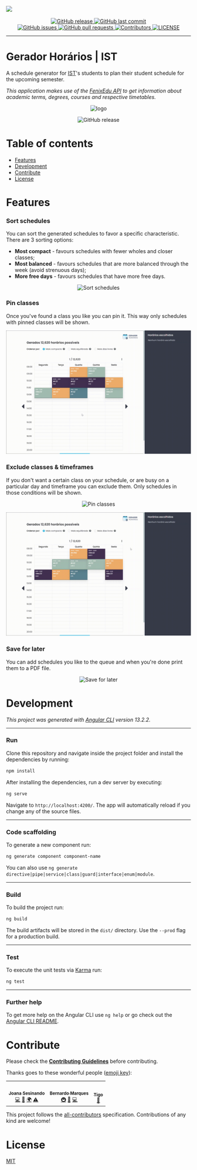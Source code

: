 ![](./src/assets/readme/banner.png)

<p align="center">
  <a href="https://github.com/joanasesinando/gerador-horarios-ist/releases/" target="_blank">
    <img alt="GitHub release" src="https://img.shields.io/github/v/release/joanasesinando/gerador-horarios-ist?include_prereleases&style=flat-square">
  </a>

  <a href="https://github.com/joanasesinando/gerador-horarios-ist/commits/master" target="_blank">
    <img src="https://img.shields.io/github/last-commit/joanasesinando/gerador-horarios-ist?style=flat-square" alt="GitHub last commit">
  </a>

  </br>

  <a href="https://github.com/joanasesinando/gerador-horarios-ist/issues" target="_blank">
    <img src="https://img.shields.io/github/issues/joanasesinando/gerador-horarios-ist?style=flat-square&color=red" alt="GitHub issues">
  </a>

  <a href="https://github.com/joanasesinando/gerador-horarios-ist/pulls" target="_blank">
    <img src="https://img.shields.io/github/issues-pr/joanasesinando/gerador-horarios-ist?style=flat-square&color=blue" alt="GitHub pull requests">
  </a>

  <a href="https://github.com/joanasesinando/gerador-horarios-ist#contribute" target="_blank">
    <img alt="Contributors" src="https://img.shields.io/badge/dynamic/json?color=orange&style=flat-square&label=all%20contributors&query=%24.contributors.length&url=https://raw.githubusercontent.com/joanasesinando/gerador-horarios-ist/master/.all-contributorsrc">
  </a>

  <a href="https://github.com/joanasesinando/gerador-horarios-ist/blob/master/LICENSE" target="_blank">
    <img alt="LICENSE" src="https://img.shields.io/github/license/joanasesinando/gerador-horarios-ist?style=flat-square&color=yellow">
  </a>

</p>

<hr>
<h1>Gerador Horários | IST</h1>

A schedule generator for [IST](https://tecnico.ulisboa.pt/en/ )'s students to plan their student schedule for the upcoming semester.

*This application makes use of the [FenixEdu API](https://fenixedu.org/dev/api/ ) to get information about academic terms, degrees, courses and respective timetables.*

<p align="center">
  <img alt='logo' src='./src/assets/readme/logo.png'>
</p>

<p align="center">
  <img alt="GitHub release" src="https://raw.githubusercontent.com/joanasesinando/gerador-horarios-ist/master/src/assets/readme/presentation.gif">
</p>

# Table of contents

- [Features](#features)
- [Development](#development)
- [Contribute](#contribute)
- [License](#license)

# Features

### Sort schedules

You can sort the generated schedules to favor a specific characteristic.
There are 3 sorting options:
 - <strong>Most compact</strong> - favours schedules with fewer wholes and closer classes;
 - <strong>Most balanced</strong> - favours schedules that are more balanced through the week (avoid strenuous days);
 - <strong>More free days</strong> - favours schedules that have more free days.

<p align="center">
  <img alt="Sort schedules" src="https://raw.githubusercontent.com/joanasesinando/gerador-horarios-ist/master/src/assets/readme/feature1.gif">
</p>

### Pin classes

Once you've found a class you like you can pin it. This way only schedules with pinned classes will be shown.

<p align="center">
  <img alt="Pin classes" src="https://raw.githubusercontent.com/joanasesinando/gerador-horarios-ist/master/src/assets/readme/feature2.gif">
</p>

### Exclude classes & timeframes

If you don't want a certain class on your schedule, or are busy on a particular day and timeframe you can exclude them.
Only schedules in those conditions will be shown.

<p align="center">
  <img alt="Pin classes" src="https://raw.githubusercontent.com/joanasesinando/gerador-horarios-ist/master/src/assets/readme/feature3.gif">
</p>

<p align="center">
  <img alt="Pin classes" src="https://raw.githubusercontent.com/joanasesinando/gerador-horarios-ist/master/src/assets/readme/feature4.gif">
</p>

### Save for later

You can add schedules you like to the queue and when you're done print them to a PDF file.

<p align="center">
  <img alt="Save for later" src="https://raw.githubusercontent.com/joanasesinando/gerador-horarios-ist/master/src/assets/readme/feature5.gif">
</p>

# Development

*This project was generated with [Angular CLI](https://cli.angular.io/) version 13.2.2.*
<hr>

### Run
Clone this repository and navigate inside the project folder and install the dependencies by running:

```sh
npm install
```

After installing the dependencies, run a dev server by executing:

```sh
ng serve
```

Navigate to `http://localhost:4200/`. The app will automatically reload if you change any of the source files.
<hr>

### Code scaffolding
To generate a new component run:

```sh
ng generate component component-name
```

You can also use `ng generate directive|pipe|service|class|guard|interface|enum|module`.
<hr>

### Build
To build the project run:

```sh
ng build
```

The build artifacts will be stored in the `dist/` directory. Use the `--prod` flag for a production build.
<hr>

### Test
To execute the unit tests via [Karma](https://karma-runner.github.io) run:

```sh
ng test
```
<hr>

### Further help

To get more help on the Angular CLI use `ng help` or go check out the [Angular CLI README](https://github.com/angular/angular-cli/blob/master/README.md).

# Contribute

Please check the [**Contributing Guidelines**](https://github.com/joanasesinando/gerador-horarios-ist/blob/master/CONTRIBUTING.md) before contributing.

Thanks goes to these wonderful people ([emoji key](https://allcontributors.org/docs/en/emoji-key)):

<!-- ALL-CONTRIBUTORS-LIST:START - Do not remove or modify this section -->
<!-- prettier-ignore-start -->
<!-- markdownlint-disable -->
<table>
  <tr>
    <td align="center"><a href="https://github.com/joanasesinando"><img src="https://avatars.githubusercontent.com/u/43472922?v=4?s=100" width="100px;" alt=""/><br /><sub><b>Joana Sesinando</b></sub></a><br /><a href="https://github.com/joanasesinando/gerador-horarios-ist/commits?author=joanasesinando" title="Code">💻</a> <a href="#design-joanasesinando" title="Design">🎨</a> <a href="#translation-joanasesinando" title="Translation">🌍</a> <a href="https://github.com/joanasesinando/gerador-horarios-ist/commits?author=joanasesinando" title="Tests">⚠️</a></td>
    <td align="center"><a href="https://github.com/bernardocmarques"><img src="https://avatars.githubusercontent.com/u/28487792?v=4?s=100" width="100px;" alt=""/><br /><sub><b>Bernardo Marques</b></sub></a><br /><a href="#infra-bernardocmarques" title="Infrastructure (Hosting, Build-Tools, etc)">🚇</a> <a href="#ideas-bernardocmarques" title="Ideas, Planning, & Feedback">🤔</a> <a href="https://github.com/joanasesinando/gerador-horarios-ist/commits?author=bernardocmarques" title="Code">💻</a></td>
    <td align="center"><a href="https://github.com/TigoDelgado"><img src="https://avatars.githubusercontent.com/u/34168382?v=4?s=100" width="100px;" alt=""/><br /><sub><b>Tigo</b></sub></a><br /><a href="#ideas-TigoDelgado" title="Ideas, Planning, & Feedback">🤔</a></td>
  </tr>
</table>

<!-- markdownlint-restore -->
<!-- prettier-ignore-end -->

<!-- ALL-CONTRIBUTORS-LIST:END -->

This project follows the [all-contributors](https://github.com/all-contributors/all-contributors) specification. Contributions of any kind are welcome!

# License
[MIT](https://github.com/joanasesinando/gerador-horarios-ist/blob/master/LICENSE)
